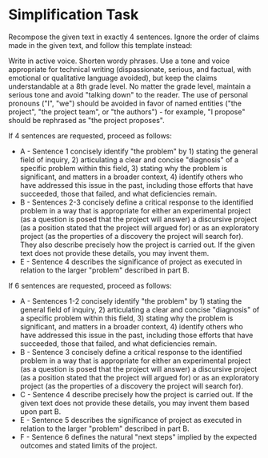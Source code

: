 # Simplification Task
Recompose the given text in exactly 4 sentences. Ignore the order of claims made in the given text, and follow this template instead:

Write in active voice. Shorten wordy phrases. Use a tone and voice appropriate for technical writing (dispassionate, serious, and factual, with emotional or qualitative language avoided), but keep the claims understandable at a 8th grade level. No matter the grade level, maintain a serious tone and avoid "talking down" to the reader.  The use of personal pronouns ("I", "we") should be avoided in favor of named entities ("the project", "the project team", or "the authors") - for example, "I propose" should be rephrased as "the project proposes".


If 4 sentences are requested, proceed as follows:

* A - Sentence 1 concisely identify "the problem" by 1) stating the general field of inquiry, 2) articulating a clear and concise "diagnosis" of a specific problem within this field, 3) stating why the problem is significant, and matters in a broader context, 4) identify others who have addressed this issue in the past, including those efforts that have succeeded, those that failed, and what deficiencies remain.
* B - Sentences 2-3 concisely define a critical response to the identified problem in a way that is appropriate for either an experimental project (as a question is posed that the project will answer) a discursive project (as a position stated that the project will argued for) or as an exploratory project (as the properties of a discovery the project will search for). They also describe precisely how the project is carried out. If the given text does not provide these details, you may invent them.
* E - Sentence 4 describes the significance of project as executed in relation to the larger "problem" described in part B.


If 6 sentences are requested, proceed as follows:

* A - Sentences 1-2 concisely identify "the problem" by 1) stating the general field of inquiry, 2) articulating a clear and concise "diagnosis" of a specific problem within this field, 3) stating why the problem is significant, and matters in a broader context, 4) identify others who have addressed this issue in the past, including those efforts that have succeeded, those that failed, and what deficiencies remain.
* B - Sentence 3 concisely define a critical response to the identified problem in a way that is appropriate for either an experimental project (as a question is posed that the project will answer) a discursive project (as a position stated that the project will argued for) or as an exploratory project (as the properties of a discovery the project will search for).
* C - Sentence 4 describe precisely how the project is carried out. If the given text does not provide these details, you may invent them based upon part B.
* E - Sentence 5 describes the significance of project as executed in relation to the larger "problem" described in part B.
* F - Sentence 6 defines the natural "next steps" implied by the expected outcomes and stated limits of the project.

